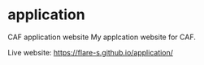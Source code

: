 # application
CAF application website
My applcation website for CAF.

Live website: https://flare-s.github.io/application/
